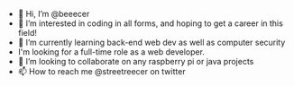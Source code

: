 - 👋 Hi, I’m @beeecer
- 👀 I’m interested in coding in all forms, and hoping to get a career in this field!
- 🌱 I’m currently learning back-end web dev as well as computer security
- I'm looking for a full-time role as a web developer.
- 💞️ I’m looking to collaborate on any raspberry pi or java projects
- 📫 How to reach me @streetreecer on twitter 


